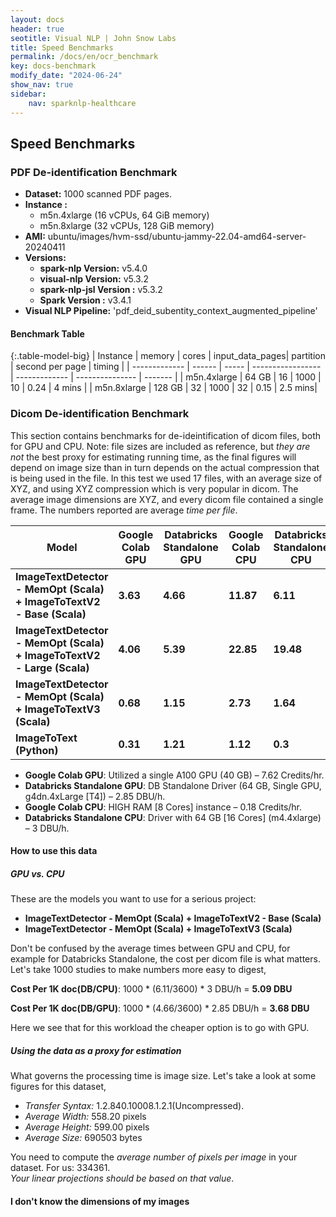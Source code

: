 ```yaml
---
layout: docs
header: true
seotitle: Visual NLP | John Snow Labs
title: Speed Benchmarks
permalink: /docs/en/ocr_benchmark
key: docs-benchmark
modify_date: "2024-06-24"
show_nav: true
sidebar:
    nav: sparknlp-healthcare
---
```


<div class="h3-box" markdown="1">

## Speed Benchmarks

### PDF De-identification Benchmark

- **Dataset:** 1000 scanned PDF pages.
- **Instance :** 
  - m5n.4xlarge (16 vCPUs, 64 GiB memory) 
  - m5n.8xlarge (32 vCPUs, 128 GiB memory)
- **AMI:** ubuntu/images/hvm-ssd/ubuntu-jammy-22.04-amd64-server-20240411
- **Versions:**
  - **spark-nlp Version:** v5.4.0
  - **visual-nlp Version:** v5.3.2
  - **spark-nlp-jsl Version :** v5.3.2
  - **Spark Version :** v3.4.1
- **Visual NLP Pipeline:** 'pdf_deid_subentity_context_augmented_pipeline'

</div><div class="h3-box" markdown="1">

#### Benchmark Table

{:.table-model-big}
| Instance      | memory | cores | input\_data\_pages| partition     | second per page | timing  |
| ------------- | ------ | ----- | ----------------- | ------------- | --------------- | ------- |
| m5n.4xlarge   | 64 GB  | 16    | 1000              | 10            | 0.24            | 4 mins  |
| m5n.8xlarge   | 128 GB | 32    | 1000              | 32            | 0.15            | 2.5 mins|


### Dicom De-identification Benchmark
This section contains benchmarks for de-ideintification of dicom files, both for GPU and CPU. 
Note: file sizes are included as reference, but *they are not* the best proxy for estimating running time, as the final figures will depend on image size than in turn depends on the actual compression that is being used in the file.
In this test we used 17 files, with an average size of XYZ, and using XYZ compression which is very popular in dicom. The average image dimensions are XYZ, and every dicom file contained a single frame.
The numbers reported are average *time per file*.


| **Model**                                                   | **Google Colab GPU** | **Databricks Standalone GPU** | **Google Colab CPU** | **Databricks Standalone CPU** |
|------------------------------------------------------------|----------------------|------------------------------|----------------------|------------------------------|
| **ImageTextDetector - MemOpt (Scala) + ImageToTextV2 - Base (Scala)**  | **3.63**            | **4.66**                     | **11.87**            | **6.11**                     |
| **ImageTextDetector - MemOpt (Scala) + ImageToTextV2 - Large (Scala)** | **4.06**            | **5.39**                     | **22.85**            | **19.48**                    |
| **ImageTextDetector - MemOpt (Scala) + ImageToTextV3 (Scala)**         | **0.68**            | **1.15**                     | **2.73**             | **1.64**                     |
| **ImageToText (Python)**                                   | **0.31**            | **1.21**                     | **1.12**             | **0.3**                      |




* **Google Colab GPU**: Utilized a single A100 GPU (40 GB) – 7.62 Credits/hr.
* **Databricks Standalone GPU**: DB Standalone Driver (64 GB, Single GPU, g4dn.4xLarge [T4]) – 2.85 DBU/h.
* **Google Colab CPU**: HIGH RAM [8 Cores] instance – 0.18 Credits/hr.
* **Databricks Standalone CPU**: Driver with 64 GB [16 Cores] (m4.4xlarge) – 3 DBU/h.


#### How to use this data
##### GPU vs. CPU
These are the models you want to use for a serious project:
* **ImageTextDetector - MemOpt (Scala) + ImageToTextV2 - Base (Scala)**
* **ImageTextDetector - MemOpt (Scala) + ImageToTextV3 (Scala)**

Don't be confused by the average times between GPU and CPU, for example for Databricks Standalone, the cost per dicom file is what matters. Let's take 1000 studies to make numbers more easy to digest,


**Cost Per 1K doc(DB/CPU)**:
1000 * (6.11/3600) * 3 DBU/h = **5.09 DBU**

**Cost Per 1K doc(DB/GPU)**:
1000 * (4.66/3600) * 2.85 DBU/h = **3.68 DBU**

Here we see that for this workload the cheaper option is to go with GPU.

##### Using the data as a proxy for estimation
What governs the processing time is image size. Let's take a look at some figures for this dataset,
* *Transfer Syntax:* 1.2.840.10008.1.2.1(Uncompressed).
* *Average Width:* 558.20 pixels
* *Average Height:* 599.00 pixels
* *Average Size:* 690503 bytes

You need to compute the *average number of pixels per image* in your dataset. For us: 334361.</br>
_Your linear projections should be based on that value_.

#### I don't know the dimensions of my images




</div>
